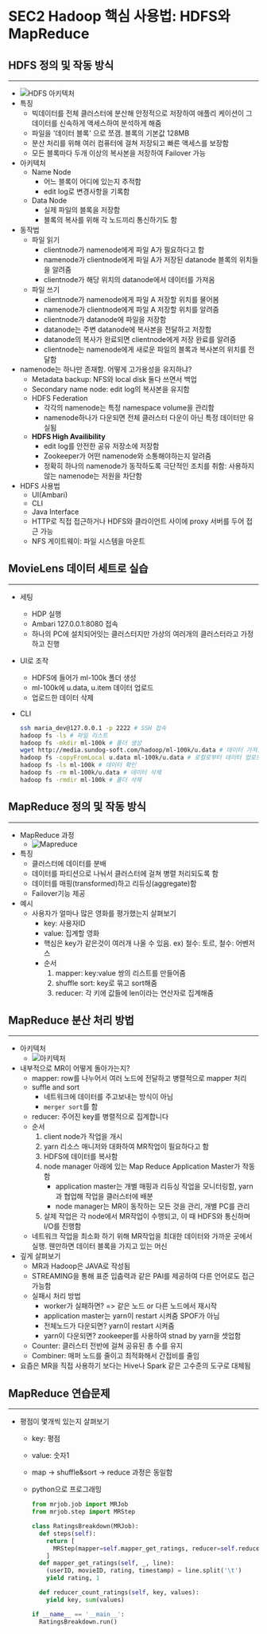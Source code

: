 # SEC2 Hadoop 핵심 사용법: HDFS와 MapReduce

## HDFS 정의 및 작동 방식

---

- ![HDFS 아키텍처](https://blog.kakaocdn.net/dn/bNtyTE/btrc7O872Sa/iohONNse4K7WG4UNnNPrhk/img.png)
- 특징
  - 빅데이터를 전체 클러스터에 분산해 안정적으로 저장하여 애플리 케이션이 그 데이터를 신속하게 액세스하여 분석하게 해줌
  - 파일을 '데이터 블록' 으로 쪼갬. 블록의 기본값 128MB
  - 분산 처리를 위해 여러 컴퓨터에 걸쳐 저장되고 빠른 액세스를 보장함
  - 모든 블록마다 두개 이상의 복사본을 저장하여 Failover 가능
- 아키텍처
  - Name Node
    - 어느 블록이 어디에 있는지 추적함
    - edit log로 변경사항을 기록함
  - Data Node
    - 실제 파일의 블록을 저장함
    - 블록의 복사를 위해 각 노드끼리 통신하기도 함
- 동작법
  - 파일 읽기
    - clientnode가 namenode에게 파일 A가 필요하다고 함
    - namenode가 clientnode에게 파일 A가 저장된 datanode 블록의 위치들을 알려줌
    - clientnode가 해당 위치의 datanode에서 데이터를 가져옴
  - 파일 쓰기
    - clientnode가 namenode에게 파일 A 저장할 위치를 물어봄
    - namenode가 clientnode에게 파일 A 저장할 위치를 알려줌
    - clientnode가 datanode에 파일을 저장함
    - datanode는 주변 datanode에 복사본을 전달하고 저장함
    - datanode의 복사가 완료되면 clientnode에게 저장 완료를 알려줌
    - clientnode는 namenode에게 새로운 파일의 블록과 복사본의 위치를 전달함
- namenode는 하나만 존재함. 어떻게 고가용성을 유지하냐?
  - Metadata backup: NFS와 local disk 둘다 쓰면서 백업
  - Secondary name node: edit log의 복사본을 유지함
  - HDFS Federation
    - 각각의 namenode는 특정 namespace volume을 관리함
    - namenode하나가 다운되면 전체 클러스터 다운이 아닌 특정 데이터만 유실됨
  - **HDFS High Availibility**
    - edit log를 안전한 공유 저장소에 저장함
    - Zookeeper가 어떤 namenode와 소통해야하는지 알려줌
    - 정확히 하나의 namenode가 동작하도록 극단적인 조치를 취함: 사용하지 않는 namenode는 저원을 차단함
- HDFS 사용법
  - UI(Ambari)
  - CLI
  - Java Interface
  - HTTP로 직접 접근하거나 HDFS와 클라이언트 사이에 proxy 서버를 두어 접근 가능
  - NFS 게이트웨이: 파일 시스템을 마운트

## MovieLens 데이터 세트로 실습

---

- 세팅
  - HDP 실행
  - Ambari 127.0.0.1:8080 접속
  - 하나의 PC에 설치되어잇는 클러스터지만 가상의 여러개의 클러스터라고 가정하고 진행
- UI로 조작
  - HDFS에 들어가 ml-100k 폴더 생성
  - ml-100k에 u.data, u.item 데이터 업로드
  - 업로드한 데이터 삭제
- CLI
  
  ```bash
  ssh maria_dev@127.0.0.1 -p 2222 # SSH 접속
  hadoop fs -ls # 파일 리스트
  hadoop fs -mkdir ml-100k # 폴더 생성
  wget http://media.sundog-soft.com/hadoop/ml-100k/u.data # 데이터 가져오기
  hadoop fs -copyFromLocal u.data ml-100k/u.data # 로컬로부터 데이터 업로드
  hadoop fs -ls ml-100k # 데이터 확인
  hadoop fs -rm ml-100k/u.data # 데이터 삭제
  hadoop fs -rmdir ml-100k # 폴더 삭제
  ```

## MapReduce 정의 및 작동 방식

---

- MapReduce 과정
  - ![Mapreduce](https://t1.daumcdn.net/cfile/tistory/2136A84B59381A8428)
- 특징
  - 클러스터에 데이터를 분배
  - 데이터를 파티션으로 나눠서 클러스터에 걸쳐 병렬 처리되도록 함
  - 데이터를 매핑(transformed)하고 리듀싱(aggregate)함
  - Failover기능 제공
- 예시
  - 사용자가 얼마나 많은 영화를 평가했는지 살펴보기
    - key: 사용자ID
    - value: 집계할 영화
    - 핵심은 key가 같은것이 여러개 나올 수 있음. ex) 철수: 토르, 철수: 어벤저스
    - 순서
      1. mapper: key:value 쌍의 리스트를 만들어줌
      2. shuffle sort: key로 묶고 sort해줌
      3. reducer: 각 키에 값들에 len이라는 연산자로 집계해줌

## MapReduce 분산 처리 방법

---
- 아키텍처
  - ![아키텍처](https://i.stack.imgur.com/1NXUp.png)
- 내부적으로 MR이 어떻게 돌아가는지?
  - mapper: row를 나누어서 여러 노드에 전달하고 병렬적으로 mapper 처리
  - suffle and sort
    - 네트워크에 데이터를 주고보내는 방식이 아님
    - `merger sort`를 함
  - reducer: 주어진 key를 병렬적으로 집계합니다
  - 순서
    1. client node가 작업을 개시
    2. yarn 리소스 매니저와 대화하여 MR작업이 필요하다고 함
    3. HDFS에 데이터를 복사함
    4. node manager 아래에 있는 Map Reduce Application Master가 작동함
       - application master는 개별 매핑과 리듀싱 작업을 모니터링함, yarn과 협업해 작업을 클러스터에 배분
       - node manager는 MR이 동작하는 모든 것을 관리, 개별 PC를 관리
    5. 살제 작업은 각 node에서 MR작업이 수행되고, 이 때 HDFS와 통신하며 I/O를 진행함
  - 네트워크 작업을 최소화 하기 위해 MR작업을 최대한 데이터와 가까운 곳에서 실행. 웬만하면 데이터 블록을 가지고 있는 머신
- 깊게 살펴보기
  - MR과 Hadoop은 JAVA로 작성됨
  - STREAMING을 통해 표준 입춥력과 같은 PAI를 제공하여 다른 언어로도 접근 가능함
  - 실패시 처리 방법
    - worker가 실패하면? => 같은 노드 or 다른 노드에서 재시작
    - application master는 yarn이 restart 시켜줌 SPOF가 아님
    - 전체노드가 다운되면? yarn이 restart 시켜줌
    - yarn이 다운되면? zookeeper를 사용하여 stnad by yarn을 셋업함
  - Counter: 클러스터 전반에 걸쳐 공유된 총 수를 유지
  - Combiner: 매퍼 노드를 줄이고 최적화해서 간접비를 줄임
- 요즘은 MR을 직접 사용하기 보다는 Hive나 Spark 같은 고수준의 도구로 대체됨

## MapReduce 연습문제

---

- 평점이 몇개씩 있는지 살펴보기
  - key: 평점
  - value: 숫자1
  - map -> shuffle&sort -> reduce 과정은 동일함
  - python으로 프로그래밍
  
    ```python mapper
    from mrjob.job import MRJob
    from mrjob.step import MRStep
    
    class RatingsBreakdown(MRJob):
      def steps(self):
        return [
          MRStep(mapper=self.mapper_get_ratings, reducer=self.reducer_count_ratings)
        ]
      def mapper_get_ratings(self, _, line):
        (userID, movieID, rating, timestamp) = line.split('\t')
        yield rating, 1

      def reducer_count_ratings(self, key, values):
        yield key, sum(values)

    if __name__ == '__main__':
      RatingsBreakdown.run()
    ```